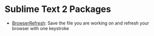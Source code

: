 # Sublime Text 2 Packages

- [BrowserRefresh](http://gcollazo.github.com/BrowserRefresh-Sublime/):
Save the file you are working on and refresh your browser with one keystroke